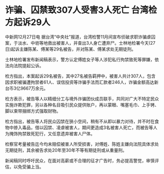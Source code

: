 # 诈骗、囚禁致307人受害3人死亡 台湾检方起诉29人

中新网12月27日电
据台湾“中央社”报道，台湾检警11月间宣布侦破求职诈骗虐囚案，于淡水、中坜等地救出被害人，并查出3人身亡遭弃尸。士林地检署今天(27日)起诉主嫌陈某、傅某等29名被告，并对陈某、傅某求处无期徒刑。

士林地检署发布新闻稿表示，警方认定傅姓女子等人涉犯私行拘禁致死等罪嫌，依法向法院提起公诉。

检方指出，本案起诉29名被告，其中27名被告羁押中，被害人共计307人，包含因求职被骗遭拘禁者61人、误信投资等诈骗手法而汇款者246人，诈骗金额高达新台币3亿9667万余元。

检方表示，被告等人以精细分工与境外诈骗团伙成员联手，共同对广大不特定民众实施诈欺犯罪，另以各种名目吸引民众提供账户，再以蒙眼、嘴塞毛巾、上手铐、脚以束带捆绑方式强取财物。

检方指出，被告等人将民众囚禁在狭小空间，稍有不从即以暴力对待，并不时在食物中掺入毒品，借以囚禁、凌虐被害人，期间更造成3名被害人死亡，而被告等人为掩饰拘禁致死犯行，又任意遗弃被害人尸体。

检察官考量被告迄今均未赔偿被害人所受损害，对傅姓、陈姓主嫌向法院具体求处无期徒刑，其余被告求处20年至30年不等有期徒刑或从重量刑。

新闻稿同时呼吁民众，在面对高薪或不合理的征才广告时，务必提高警觉，审慎评估，以免受骗上当。

